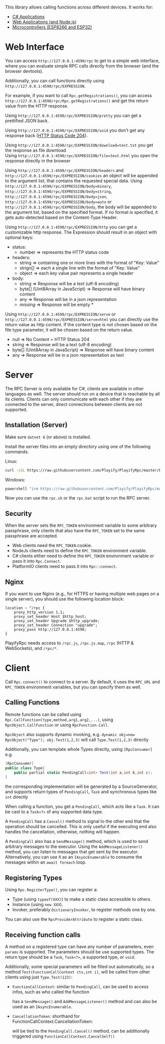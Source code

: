 This library allows calling functions across different devices. It works for:

* [C# Applications](https://www.nuget.org/packages/PlayifyRpc/)
* [Web Applications (and Node.js)](https://www.npmjs.com/package/playify-rpc)
* [Microcontrollers (ESP8266 and ESP32)](https://registry.platformio.org/libraries/playify/playify-rpc)

# Web Interface

You can access `http://127.0.0.1:4590/rpc` to get to a simple web interface, where you can evaluate simple RPC calls
directly from the browser (and the browser devtools).

Additionally, you can call functions directly using `http://127.0.0.1:4590/rpc/EXPRESSION`.

For example, if you want to call `Rpc.getRegistrations()`, you can
access `http://127.0.0.1:4590/rpc/Rpc.getRegistrations()` and get the return value from the HTTP response.

Using `http://127.0.0.1:4590/rpc/EXPRESSION/pretty` you can get a prettified JSON back.

Using `http://127.0.0.1:4590/rpc/EXPRESSION/void` you don't get any response
back ([HTTP Status Code 204](https://developer.mozilla.org/en-US/docs/Web/HTTP/Status/204)).

Using `http://127.0.0.1:4590/rpc/EXPRESSION/download=test.txt` you get the response as file download<br/>
Using `http://127.0.0.1:4590/rpc/EXPRESSION/file=test.html` you open the response directly in the browser


Using `http://127.0.0.1:4590/rpc/EXPRESSION/headers` and `http://127.0.0.1:4590/rpc/EXPRESSION/cookies` an object will
be appended to the argument list, that contains the requested special data.
Using `http://127.0.0.1:4590/rpc/EXPRESSION/body=binary`, `http://127.0.0.1:4590/rpc/EXPRESSION/body=string`,
`http://127.0.0.1:4590/rpc/EXPRESSION/body=json`, `http://127.0.0.1:4590/rpc/EXPRESSION/body=auto` or
`http://127.0.0.1:4590/rpc/EXPRESSION/body`, the body will
be appended to the argument list, based on the specified format. If no format is specified, it gets auto-detected based
on the Content-Type Header.

Using `http://127.0.0.1:4590/rpc/EXPRESSION/http` you can get a customizable http response.
The Expression should result in an object with optional keys:
* status:
	* number ⇒ represents the HTTP status code
* headers:
	* string ⇒ containing one or more lines with the format of "Key: Value"
	* strign[] ⇒ each a single line with the format of "Key: Value"
	* object ⇒ each key value pair represents a single header
* body:
	* string ⇒ Response will be a text (utf-8 encoding)
	* byte[] (Uint8Array in JavaScript) ⇒ Response will have binary content
	* any ⇒ Response will be in a json representation
	* _missing_ ⇒ Response will be empty
		*

Using `http://127.0.0.1:4590/rpc/EXPRESSION/serve` or `http://127.0.0.1:4590/rpc/EXPRESSION/serve=html` you can directly
use the return value as http content.
If the content type is not chosen based on the file type parameter, it will be chosen based on the return value.

* null ⇒ No Content = HTTP Status 204
* string ⇒ Response will be a text (utf-8 encoding)
* byte[] (Uint8Array in JavaScript) ⇒ Response will have binary content
* any ⇒ Response will be in a json representation as text

# Server

The RPC Server is only available for C#, clients are available in other languages as well. The server should run on a
device that is reachable by all its clients. Clients can only communicate with each other if they are connected to the
server, direct connections between clients are not supported.

## Installation (Server)

Make sure `dotnet 6` (or above) is installed.

Install the server files into an empty directory using one of the following commands.

Linux:

```sh
curl -sSL https://raw.githubusercontent.com/Playify/PlayifyRpc/master/PlayifyRpc_CSharp/_run/get-rpc.sh | bash
```

Windows:

```cmd
powershell "irm https://raw.githubusercontent.com/Playify/PlayifyRpc/master/PlayifyRpc_CSharp/_run/get-rpc.ps1|iex"
```

Now you can use the `rpc.sh` or the `rpc.bat` script to run the RPC server.

## Security

When the server sets the `RPC_TOKEN` environment variable to some arbitrary passphrase, only clients that also have
the `RPC_TOKEN` set to the same passphrase are accepted.

* Web clients need the `RPC_TOKEN` cookie.
* NodeJs clients need to define the `RPC_TOKEN` environment variable.
* C# clients either need to define the `RPC_TOKEN` environment variable or pass it into `Rpc.Connect`.
* PlatformIO clients need to pass it into `Rpc::connect`.

## Nginx

If you want to use Nginx (e.g., for HTTPS or having multiple web pages on a single server), you should use the following
location block:

```nginx
location ~ ^/rpc {
	proxy_http_version 1.1;
	proxy_set_header Host $http_host;
	proxy_set_header Upgrade $http_upgrade;
	proxy_set_header Connection "upgrade";
	proxy_pass http://127.0.0.1:4590;
}
```

PlayifyRpc needs access to `/rpc.js`, `/rpc.js.map`, `/rpc` (HTTP & WebSockets), and `/rpc/*`.

# Client

Call `Rpc.connect()` to connect to a server. By default, it uses the `RPC_URL` and `RPC_TOKEN` environment variables,
but you can specify them as well.

## Calling Functions

Remote functions can be called using `Rpc.CallFunction(type,method,arg1,arg2,...)`, using `RpcObject.CallFunction`
or using `RpcFunction.Call`.

`RpcObject` also supports dynamic invoking, e.g. `dynamic obj=new RpcObject("Type"); obj.Test(1,2,3)`
will call `Type.Test(1,2,3)` directly

Additionally, you can template whole Types directly, using `[RpcConsumer]` e.g.
```c#
[RpcConsumer]
public class Type{
    public partial static PendingCall<int> Test(int a,int b,int c);
}
```
the corresponding implementation will be generated by a SourceGenerator, and supports return types of
`PendingCall`, `Task` and synchronous types like `int` directly

When calling a function, you get a `PendingCall`, which acts like a `Task`. It can be cast to a `Task<?>` of any
supported data type.

A `PendingCall` has a `Cancel()` method to signal to the other end that the operation should be cancelled. This is only
useful if the executing end also handles the cancellation, otherwise, nothing will happen.

A `PendingCall` also has a `SendMessage()` method, which is used to send arbitrary messages to the executor. Using
the `AddMessageListener()` method, you can listen to messages that get sent by the executor. Alternatively, you can use
it as an `IAsyncEnumerable` to consume the messages within an `await foreach` loop.

## Registering Types

Using `Rpc.RegisterType()`, you can register a:

* Type (using `typeof(XXX)`) to make a static class accessible to others.
* Instance (using `new XXX`).
* Invoker, preferably `DictionaryInvoker`, to register methods one by one.

You can also use the `RpcProviderAttribute` to register a static class.

## Receiving function calls

A method on a registered type can have any number of parameters, even `params` is supported. The parameters should be
use supported types. The return type should be a `Task`, `Task<?>`, a supported type, or `void`.

Additionally, some special parameters will be filled out automatically, so a method `Test(FunctionCallContext ctx,int i)`, 
will be called from other clients using just `Type.Test(123)`:
* `FunctionCallContext`: similar to `PendingCall`, can be used to access infos, such as who called the function

  has a `SendMessage()` and `AddMessageListener()` method and can also be used as an `IAsyncEnumerable`.
	
* `CancellationToken`: shorthand for FunctionCallContext.CancellationToken:

  will be tied to the `PendingCall.Cancel()` method, 
  can be additionally triggered using `FunctionCallContext.CancelSelf()`